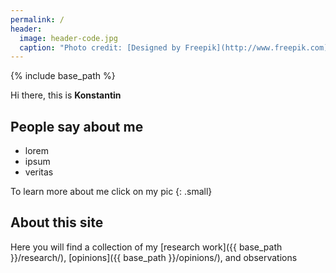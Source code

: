 ```yaml
---
permalink: / 
header:
  image: header-code.jpg
  caption: "Photo credit: [Designed by Freepik](http://www.freepik.com)"
---
```


{% include base_path %}

Hi there, this is __Konstantin__

## People say about me

* lorem
* ipsum 
* veritas

To learn more about me click on my pic
{: .small}

## About this site

Here you will find a collection of my [research work]({{ base_path }}/research/), [opinions]({{ base_path }}/opinions/), and observations




